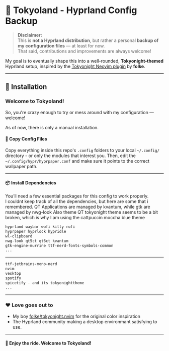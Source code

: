 # 🌃 Tokyoland - Hyprland Config Backup

> **Disclaimer:**  
> This is **not a Hyprland distribution**, but rather a personal **backup of my configuration files** — at least for now.  
> That said, contributions and improvements are always welcome!

My goal is to eventually shape this into a well-rounded, **Tokyonight-themed** Hyprland setup, inspired by the [Tokyonight Neovim plugin](https://github.com/folke/tokyonight.nvim) by **folke**.

---

## 🚀 Installation

### Welcome to Tokyoland!
So, you're crazy enough to try or mess around with my configuration — welcome!

As of now, there is only a manual installation.

#### 📁 Copy Config Files
Copy everything inside this repo's `.config` folders to your local `~/.config/` directory - or only the modules that interest you.
Then, edit the `~/.config/hypr/hyprpaper.conf` and make sure it points to the correct wallpaper path.

---

#### 📦 Install Dependencies

You’ll need a few essential packages for this config to work properly.  
I couldnt keep track of all the dependencies, but here are some that i remembered.
QT Applications are managed by kvantum, while gtk are managed by nwg-look
Also theme QT tokyonight theme seems to be a bit broken, which is why I am using the cattpuccin moccha blue theme

```bash
hyprland waybar wofi kitty rofi
hyprpaper hyprlock hypridle
wl-clipboard
nwg-look qt5ct qt6ct kvantum
gtk-engine-murrine ttf-nerd-fonts-symbols-common
...
```
---

```bash
ttf-jetbrains-mono-nerd
nvim
vesktop
spotify
spicetify - and its tokyonighttheme
...
```

---

### ❤️ Love goes out to

- My boy [folke/tokyonight.nvim](https://github.com/folke/tokyonight.nvim) for the original color inspiration
- The Hyprland community making a desktop environmant satisfying to use.

---

#### 🧪 Enjoy the ride. Welcome to **Tokyoland**!
